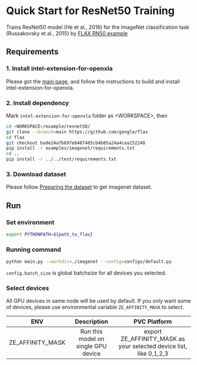 # Quick Start for ResNet50 Training

Trains ResNet50 model (He et al., 2016) for the ImageNet classification task (Russakovsky et al., 2015) by [FLAX RN50 example](https://github.com/google/flax/tree/main/examples/imagenet)

## Requirements

### 1. Install intel-extension-for-openxla

Please got the [main page](https://github.com/intel/intel-extension-for-openxla/blob/main/README.md#build-and-install), and follow the instructions to build and install intel-extension-for-openxla.

### 2. Install dependency

Mark `intel-extension-for-openxla` folder as \<WORKSPACE\>, then
```bash
cd <WORKSPACE>/example/resnet50/
git clone --branch=main https://github.com/google/flax
cd flax
git checkout ba9e24a7b697e6407465cb4b05a24a4cea152248
pip install -r examples/imagenet/requirements.txt
cd ..
pip install -r ../../test/requirements.txt
```

### 3. Download dataset

Please follow [Preparing the dataset](https://github.com/google/flax/tree/main/examples/imagenet#preparing-the-dataset) to get imagenet dataset.

## Run

### Set environment
```bash
export PYTHONPATH=${path_to_flax}
```

### Running command
```bash
python main.py --workdir=./imagenet --config=configs/default.py
```
`config.batch_size` is global batchsize for all devices you selected.

### Select devices
All GPU devices in same node will be used by default. If you only want some of devices, please use environmental variable `ZE_AFFINITY_MASK` to select.

| **ENV** | **Description** | **PVC Platform** |
| :---: | :---: | :---: |
| ZE_AFFINITY_MASK | Run this model on single GPU device |export ZE_AFFINITY_MASK as your selected device list, like 0,1,2,3|
